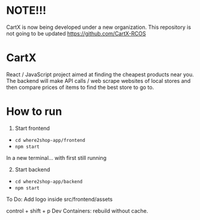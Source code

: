 # NOTE!!!
CartX is now being developed under a new organization. This repository is not going to be updated
https://github.com/CartX-RCOS 

# CartX
React / JavaScript project aimed at finding the cheapest products near you. The backend will make API calls / web scrape websites of local stores and then compare prices of items to find the best store to go to.


# How to run
1. Start frontend
- `cd where2shop-app/frontend`
- `npm start`

In a new terminal... with first still running

2. Start backend
- `cd where2shop-app/backend`
- `npm start`
 
To Do:
Add logo inside src/frontend/assets


control + shift + p
Dev Containers: rebuild without cache.
